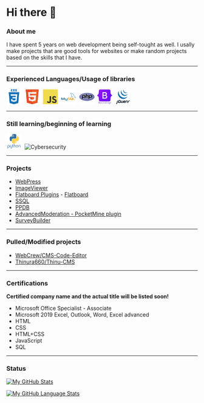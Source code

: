 # Hi there 👋

### About me
I have spent 5 years on web development being self-tought as well. I usally make projects that are good tools for websites or make random projects based on the skills that I have.

***

### Experienced Languages/Usage of libraries
<div>
  <img src="https://github.com/devicons/devicon/blob/master/icons/css3/css3-plain-wordmark.svg"  title="CSS3" alt="CSS" width="40" height="40"/>&nbsp;
  <img src="https://github.com/devicons/devicon/blob/master/icons/html5/html5-original.svg" title="HTML5" alt="HTML" width="40" height="40"/>&nbsp;
  <img src="https://github.com/devicons/devicon/blob/master/icons/javascript/javascript-original.svg" title="JavaScript" alt="JavaScript" width="40" height="40"/>&nbsp;
  <img src="https://github.com/devicons/devicon/blob/master/icons/mysql/mysql-original-wordmark.svg" title="MySQL"  alt="MySQL" width="40" height="40"/>&nbsp;
  <img src="https://github.com/devicons/devicon/blob/master/icons/php/php-original.svg" title="PHP"  alt="PHP" width="40" height="40"/>&nbsp;
  <img src="https://github.com/devicons/devicon/blob/master/icons/bootstrap/bootstrap-original-wordmark.svg" title="Boostrap"  alt="Boostrap" width="40" height="40"/>&nbsp;
  <img src="https://github.com/devicons/devicon/blob/master/icons/jquery/jquery-original-wordmark.svg" title="JQuery"  alt="JQuery" width="40" height="40"/>&nbsp;
</div>

***

### Still learning/beginning of learning
<div>
  <img src="https://github.com/devicons/devicon/blob/master/icons/python/python-original-wordmark.svg" title="Python"  alt="Python" width="40" height="40"/>&nbsp;
  <img src="https://external-content.duckduckgo.com/iu/?u=https%3A%2F%2Fwww.vlrtraining.in%2Fwp-content%2Fuploads%2F2020%2F10%2Flogo-cyber-security.png&f=1&nofb=1&ipt=41ce8af4d3099e7e82542049533b2d2dd51daa8e8d8d507f0034875999d5568a&ipo=images" title="Cybersecurity"  alt="Cybersecurity" width="60" height="60"/>&nbsp;
</div>

***

### Projects
- [WebPress](https://github.com/XHiddenProjects/WebPress)
- [ImageViewer](https://github.com/XHiddenProjects/ImageViewer)
- [Flatboard Plugins](https://github.com/XHiddenProjects/Flatboard-Plugins) - [Flatboard](https://flatboard.org)
- [SSQL](https://github.com/XHiddenProjects/SSQL)
- [PPDB](https://github.com/XHiddenProjects/PPDB)
- [AdvancedModeration - PocketMine plugin](https://github.com/XHiddenProjects/AdvancedModeration)
- [SurveyBuilder](https://github.com/XHiddenProjects/surveybuilder)

***

### Pulled/Modified projects
- [WebCrew/CMS-Code-Editor](https://github.com/WebCrew/CMS-Code-Editor)
- [Thinura660/Thinu-CMS](https://github.com/Thinura660/Thinu-CMS)

***

### Certifications
**Certified company name and the actual title will be listed soon!**
- Microsoft Office Specialist - Associate
- Microsoft 2019 Excel, Outlook, Word, Excel advanced
- HTML
- CSS
- HTML+CSS
- JavaScript
- SQL

***

### Status

[![My GitHub Stats](https://github-readme-stats.vercel.app/api/?username=XHiddenProjects&theme=tokyonight&showicons=true)]()

[![My GitHub Language Stats](https://github-readme-stats.vercel.app/api/top-langs/?username=XHiddenProjects&langs_count=4&theme=tokyonight)]()
